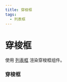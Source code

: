 ```yaml
---
title: 穿梭框
tags:
  - 列表框
---
```


# 穿梭框

<Description>

使用 [列表框](/zh/docs/components/listbox) 渲染穿梭框组件。

</Description>

<Tags />

<ComponentPreview type="example"  name="ListboxTransfer" />

<ExampleSection>

### 穿梭框

</ExampleSection>
